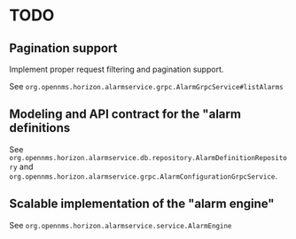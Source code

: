 
# TODO

## Pagination support

Implement proper request filtering and pagination support.

See `org.opennms.horizon.alarmservice.grpc.AlarmGrpcService#listAlarms`

## Modeling and API contract for the "alarm definitions

See `org.opennms.horizon.alarmservice.db.repository.AlarmDefinitionRepository` and `org.opennms.horizon.alarmservice.grpc.AlarmConfigurationGrpcService`.

## Scalable implementation of the "alarm engine"

See `org.opennms.horizon.alarmservice.service.AlarmEngine`
